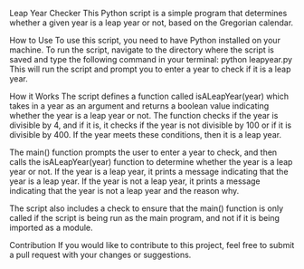 Leap Year Checker
This Python script is a simple program that determines whether a given year is a leap year or not, based on the Gregorian calendar.

How to Use
To use this script, you need to have Python installed on your machine. To run the script, navigate to the directory where the script is saved and type the following command in your terminal:
		python leapyear.py
This will run the script and prompt you to enter a year to check if it is a leap year.

How it Works
The script defines a function called isALeapYear(year) which takes in a year as an argument and returns a boolean value indicating whether the year is a leap year or not. The function checks if the year is divisible by 4, and if it is, it checks if the year is not divisible by 100 or if it is divisible by 400. If the year meets these conditions, then it is a leap year.

The main() function prompts the user to enter a year to check, and then calls the isALeapYear(year) function to determine whether the year is a leap year or not. If the year is a leap year, it prints a message indicating that the year is a leap year. If the year is not a leap year, it prints a message indicating that the year is not a leap year and the reason why.

The script also includes a check to ensure that the main() function is only called if the script is being run as the main program, and not if it is being imported as a module.

Contribution
If you would like to contribute to this project, feel free to submit a pull request with your changes or suggestions.